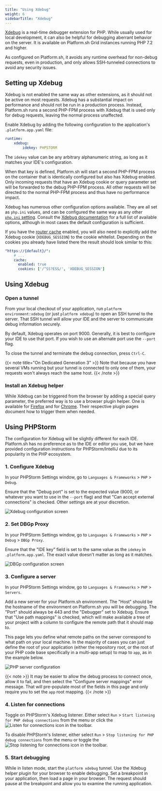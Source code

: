 ```yaml
---
title: "Using Xdebug"
weight: 6
sidebarTitle: "Xdebug"
---
```


[Xdebug](https://xdebug.org/) is a real-time debugger extension for PHP.  While usually used for local development, it can also be helpful for debugging aberrant behavior on the server.  It is available on Platform.sh Grid instances running PHP 7.2 and higher.

As configured on Platform.sh, it avoids any runtime overhead for non-debug requests, even in production, and only allows SSH-tunneled connections to avoid any security issues.

## Setting up Xdebug

Xdebug is not enabled the same way as other extensions, as it should not be active on most requests.  Xdebug has a substantial impact on performance and should not be run in a production process.  Instead, Platform.sh runs a second PHP-FPM process with Xdebug that is used only for debug requests, leaving the normal process unaffected.

Enable Xdebug by adding the following configuration to the application's `.platform.app.yaml` file:

```yaml
runtime:
    xdebug:
        idekey: PHPSTORM
```

The `idekey` value can be any arbitrary alphanumeric string, as long as it matches your IDE's configuration.

When that key is defined, Platform.sh will start a second PHP-FPM process on the container that is identically configured but also has Xdebug enabled.  Only incoming requests that have an Xdebug cookie or query parameter set will be forwarded to the debug PHP-FPM process.  All other requests will be directed to the normal PHP-FPM process and thus have no performance impact.

Xdebug has numerous other configuration options available.  They are all set as `php.ini` values, and can be configured the same way as any other [`php.ini` setting](/languages/php/ini.md).  Consult the [Xdebug documentation](https://xdebug.org/docs/) for a full list of available options, although in most cases the default configuration is sufficient.

If you have the [router cache](/configuration/routes/cache.md) enabled, you will also need to explicitly add the Xdebug cookie (`XDEBUG_SESSION`) to the cookie whitelist.  Depending on the cookies you already have listed there the result should look similar to this:

```yaml
"https://{default}/":
    # ...
    cache:
      enabled: true
      cookies: ['/^SS?ESS/', 'XDEBUG_SESSION']
```

## Using Xdebug

### Open a tunnel

From your local checkout of your application, run `platform environment:xdebug` (or just `platform xdebug`) to open an SSH tunnel to the server.  That SSH tunnel will allow your IDE and the server to communicate debug information securely.

By default, Xdebug operates on port 9000.  Generally, it is best to configure your IDE to use that port.  If you wish to use an alternate port use the `--port` flag.

To close the tunnel and terminate the debug connection, press `Ctrl-C`.

{{< note title="On Dedicated Generation 3" >}}
Note that because you have several VMs running but your tunnel is connected to only one of them, your requests won't always reach the same host. 
{{< /note >}}

### Install an Xdebug helper

While Xdebug can be triggered from the browser by adding a special query parameter, the preferred way is to use a browser plugin helper.  One is available for [Firefox](https://addons.mozilla.org/en-US/firefox/addon/xdebug-helper-for-firefox/) and for [Chrome](https://chrome.google.com/webstore/detail/xdebug-helper/eadndfjplgieldjbigjakmdgkmoaaaoc).  Their respective plugin pages document how to trigger them when needed.

## Using PHPStorm

The configuration for Xdebug will be slightly different for each IDE.  Platform.sh has no preference as to the IDE or editor you use, but we have provided configuration instructions for PHPStorm/IntelliJ due to its popularity in the PHP ecosystem.

### 1. Configure Xdebug

In your PHPStorm Settings window, go to `Languages & Frameworks` > `PHP` > `Debug`.

Ensure that the "Debug port" is set to the expected value (9000, or whatever you want to use in the `--port` flag) and that "Can accept external connections" is checked.  Other settings are at your discretion.

![Xdebug configuration screen](/images/xdebug/xdebug-settings.png "0.6")

### 2. Set DBGp Proxy

In your PHPStorm Settings window, go to `Languages & Frameworks` > `PHP` > `Debug` > `DBGp Proxy`.

Ensure that the "IDE key" field is set to the same value as the `idekey` in `.platform.app.yaml`.  The exact value doesn't matter as long as it matches.

![DBGp configuration screen](/images/xdebug/xdebug-dbgp-proxy.png "0.6")

### 3. Configure a server

In your PHPStorm Settings window, go to `Languages & Frameworks` > `PHP` > `Servers`.

Add a new server for your Platform.sh environment.  The "Host" should be the hostname of the environment on Platform.sh you will be debugging.  The "Port" should always be 443 and the "Debugger" set to Xdebug.  Ensure that "Use path mappings" is checked, which will make available a tree of your project with a column to configure the remote path that it should map to.

This page lets you define what remote paths on the server correspond to what path on your local machine.  In the majority of cases you can just define the root of your application (either the repository root, or the root of your PHP code base specifically in a multi-app setup) to map to `app`, as in the example below.

![PHP server configuration](/images/xdebug/xdebug-servers.png "0.6")

{{< note >}}
It may be easier to allow the debug process to connect once, allow it to fail, and then select the "Configure server mappings" error message.  That will pre-populate most of the fields in this page and only require you to set the `app` root mapping.
{{< /note >}}

### 4. Listen for connections

Toggle on PHPStorm's Xdebug listener.  Either select `Run` > `Start listening for PHP debug connections` from the menu or click the ![Listen for connections](/images/xdebug/xdebug-phpstorm-not-listening.png "0.025-inline") icon in the toolbar.

To disable PHPStorm's listener, either select `Run` > `Stop listening for PHP debug connections` from the menu or toggle the ![Stop listening for connections](/images/xdebug/xdebug-phpstorm-listening.png "0.025-inline") icon in the toolbar.

### 5. Start debugging

While in listen mode, start the `platform xdebug` tunnel.  Use the Xdebug helper plugin for your browser to enable debugging.  Set a breakpoint in your application, then load a page in your browser.  The request should pause at the breakpoint and allow you to examine the running application.
